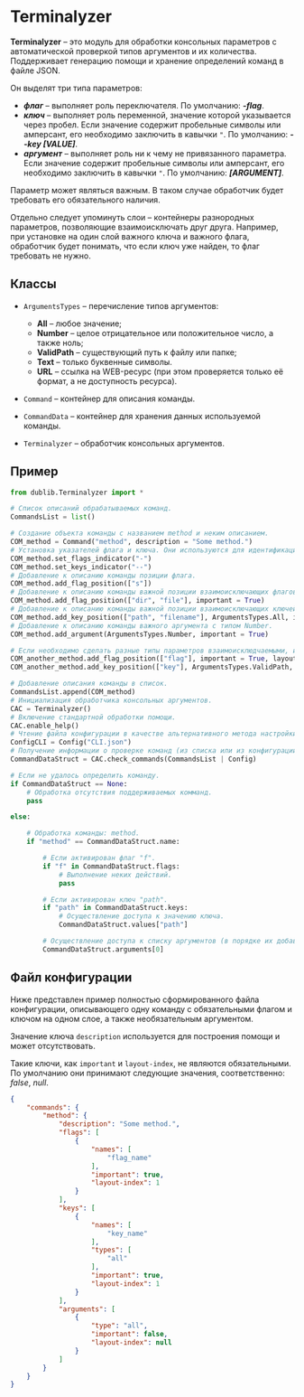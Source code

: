 # Terminalyzer
**Terminalyzer** – это модуль для обработки консольных параметров с автоматической проверкой типов аргументов и их количества. Поддерживает генерацию помощи и хранение определений команд в файле JSON.

Он выделят три типа параметров:
* _**флаг**_ – выполняет роль переключателя. По умолчанию: _**-flag**_.
* _**ключ**_ – выполняет роль переменной, значение которой указывается через пробел. Если значение содержит пробельные символы или амперсант, его необходимо заключить в кавычки `"`. По умолчанию: _**--key [VALUE]**_.
* _**аргумент**_ – выполняет роль ни к чему не привязанного параметра. Если значение содержит пробельные символы или амперсант, его необходимо заключить в кавычки `"`. По умолчанию: _**[ARGUMENT]**_.

Параметр может являться важным. В таком случае обработчик будет требовать его обязательного наличия.

Отдельно следует упоминуть слои – контейнеры разнородных параметров, позволяющие взаимоисключать друг друга. Например, при установке на один слой важного ключа и важного флага, обработчик будет понимать, что если ключ уже найден, то флаг требовать не нужно.

## Классы
* `ArgumentsTypes` – перечисление типов аргументов:
	* **All** – любое значение;
	* **Number** – целое отрицательное или положительное число, а также ноль;
	* **ValidPath** – существующий путь к файлу или папке;
	* **Text** – только буквенные символы.
	* **URL** – ссылка на WEB-ресурс (при этом проверяется только её формат, а не доступность ресурса).

* `Command` – контейнер для описания команды.
* `CommandData` – контейнер для хранения данных используемой команды.
* `Terminalyzer` – обработчик консольных аргументов.

## Пример
```Python
from dublib.Terminalyzer import *

# Список описаний обрабатываемых команд.
CommandsList = list()

# Создание объекта команды с названием method и неким описанием.
COM_method = Command("method", description = "Some method.")
# Установка указателей флага и ключа. Они используются для идентификации соответствующих параметров. По умолчанию: "-" и "--" соответственно.
COM_method.set_flags_indicator("-")
COM_method.set_keys_indicator("--")
# Добавление к описанию команды позиции флага.
COM_method.add_flag_position(["s"])
# Добавление к описанию команды важной позиции взаимоисключающих флагов.
COM_method.add_flag_position(["dir", "file"], important = True)
# Добавление к описанию команды важной позиции взаимоисключающих ключей с любым типом.
COM_method.add_key_position(["path", "filename"], ArgumentsTypes.All, important = True)
# Добавление к описанию команды важного аргумента с типом Number.
COM_method.add_argument(ArgumentsTypes.Number, important = True)

# Если необходимо сделать разные типы параметров взаимоисклюдчаемыми, их необходимо добавить на один слой. Стоит помнить, что даже один важный параметр в слое делает весь слой важным, то есть один из параметров слоя обязательно должен присутствовать.
COM_another_method.add_flag_position(["flag"], important = True, layout_index = 1)
COM_another_method.add_key_position(["key"], ArgumentsTypes.ValidPath, layout_index = 1)

# Добавление описания команды в список.
CommandsList.append(COM_method)
# Инициализация обработчика консольных аргументов.
CAC = Terminalyzer()
# Включение стандартной обработки помощи.
CAC.enable_help()
# Чтение файла конфигурации в качестве альтернативного метода настройки обработчика.
ConfigCLI = Config("CLI.json")
# Получение информации о проверке команд (из списка или из конфигурации). Возвращает либо объект типа CommandData, либо None при отсутствии названия команды в списке описаний.
CommandDataStruct = CAC.check_commands(CommandsList | Config)

# Если не удалось определить команду.
if CommandDataStruct == None:
	# Обработка отсутствия поддерживаемых комманд.
	pass

else:

	# Обработка команды: method.
	if "method" == CommandDataStruct.name:

		# Если активирован флаг "f".
		if "f" in CommandDataStruct.flags:
			# Выполнение неких действий.
			pass

		# Если активирован ключ "path".
		if "path" in CommandDataStruct.keys:
			# Осуществление доступа к значению ключа.
			CommandDataStruct.values["path"]

		# Осуществление доступа к списку аргументов (в порядке их добавления к параметрам команды).
		CommandDataStruct.arguments[0]
```

## Файл конфигурации
Ниже представлен пример полностью сформированного файла конфигурации, описывающего одну команду с обязательными флагом и ключом на одном слое, а также необязательным аргументом.

Значение ключа `description` используется для построения помощи и может отсутствовать.

Такие ключи, как `important` и `layout-index`, не являются обязательными. По умолчанию они принимают следующие значения, соответственно: _false_, _null_.

```JSON
{
	"commands": {
		"method": {
			"description": "Some method.",
			"flags": [
				{
					"names": [
						"flag_name"
					],
					"important": true,
					"layout-index": 1
				}
			],
			"keys": [
				{
					"names": [
						"key_name"
					],
					"types": [
						"all"
					],
					"important": true,
					"layout-index": 1
				}
			],
			"arguments": [
				{
					"type": "all",
					"important": false,
					"layout-index": null
				}
			]
		}
	}
}
```